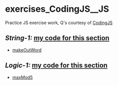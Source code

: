 # exercises_CodingJS__JS

Practice JS exercise work, Q's courtesy of [CodingJS](https://the-winter.github.io/codingjs/)

## *String-1:* [my code for this section](https://github.com/joseph-p-pasaoa/exercises_CodingJS__JS/blob/master/string1.js)
  * [makeOutWord](https://the-winter.github.io/codingjs/exercise.html?name=makeOutWord&title=String-1)

## *Logic-1:* [my code for this section](https://github.com/joseph-p-pasaoa/exercises_CodingJS__JS/blob/master/logic1.js)
  * [maxMod5](https://the-winter.github.io/codingjs/exercise.html?name=maxMod5&title=Logic-1)
